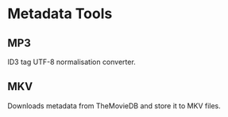 # Metadata Tools

## MP3

ID3 tag UTF-8 normalisation converter.

## MKV

Downloads metadata from TheMovieDB and store it to MKV files.
